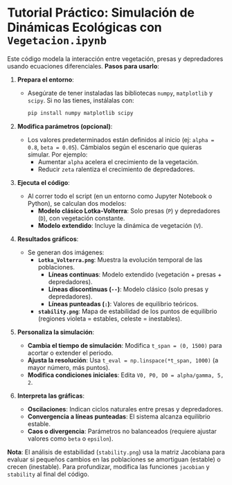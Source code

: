 # Tutorial Práctico: Simulación de Dinámicas Ecológicas con `Vegetacion.ipynb`  

Este código modela la interacción entre vegetación, presas y depredadores usando ecuaciones diferenciales. **Pasos para usarlo**:  

1. **Prepara el entorno**:  
   - Asegúrate de tener instaladas las bibliotecas `numpy`, `matplotlib` y `scipy`. Si no las tienes, instálalas con:  
     ```bash  
     pip install numpy matplotlib scipy  
     ```  

2. **Modifica parámetros (opcional)**:  
   - Los valores predeterminados están definidos al inicio (ej: `alpha = 0.8`, `beta = 0.05`). Cámbialos según el escenario que quieras simular. Por ejemplo:  
     - Aumentar `alpha` acelera el crecimiento de la vegetación.  
     - Reducir `zeta` ralentiza el crecimiento de depredadores.  

3. **Ejecuta el código**:  
   - Al correr todo el script (en un entorno como Jupyter Notebook o Python), se calculan dos modelos:  
     - **Modelo clásico Lotka-Volterra**: Solo presas (`P`) y depredadores (`D`), con vegetación constante.  
     - **Modelo extendido**: Incluye la dinámica de vegetación (`V`).  

4. **Resultados gráficos**:  
   - Se generan dos imágenes:  
     - **`Lotka_Volterra.png`**: Muestra la evolución temporal de las poblaciones.  
       - **Líneas continuas**: Modelo extendido (vegetación + presas + depredadores).  
       - **Líneas discontinuas (`--`)**: Modelo clásico (solo presas y depredadores).  
       - **Líneas punteadas (`:`)**: Valores de equilibrio teóricos.  
     - **`stability.png`**: Mapa de estabilidad de los puntos de equilibrio (regiones violeta = estables, celeste = inestables).  

5. **Personaliza la simulación**:  
   - **Cambia el tiempo de simulación**: Modifica `t_span = (0, 1500)` para acortar o extender el periodo.  
   - **Ajusta la resolución**: Usa `t_eval = np.linspace(*t_span, 1000)` (a mayor número, más puntos).  
   - **Modifica condiciones iniciales**: Edita `V0, P0, D0 = alpha/gamma, 5, 2`.  

6. **Interpreta las gráficas**:  
   - **Oscilaciones**: Indican ciclos naturales entre presas y depredadores.  
   - **Convergencia a líneas punteadas**: El sistema alcanza equilibrio estable.  
   - **Caos o divergencia**: Parámetros no balanceados (requiere ajustar valores como `beta` o `epsilon`).  

**Nota**: El análisis de estabilidad (`stability.png`) usa la matriz Jacobiana para evaluar si pequeños cambios en las poblaciones se amortiguan (estable) o crecen (inestable). Para profundizar, modifica las funciones `jacobian` y `stability` al final del código.  

